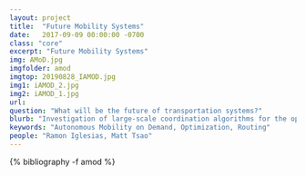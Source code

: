 ```yaml
---
layout: project
title:  "Future Mobility Systems"
date:   2017-09-09 00:00:00 -0700
class: "core"
excerpt: "Future Mobility Systems"
img: AMoD.jpg
imgfolder: amod
imgtop: 20190828_IAMOD.jpg
img1: iAMOD_2.jpg
img2: iAMOD_1.jpg
url: 
question: "What will be the future of transportation systems?"
blurb: "Investigation of large-scale coordination algorithms for the optimization of future mobility systems, with an emphasis on autonomous mobility on demand (AMoD) – a transformative and rapidly developing mode of transportation wherein fleets of self-driving vehicles transport passengers on demand within a city. Emphasis is placed on accounting for the couplings with other modes of transportation (in the context of an intermodal transportation system) and with other infrastructure (e.g., the power network). This line of research involves collaborations with a number of industry partners, from conceptual studies all the way to field deployments."
keywords: "Autonomous Mobility on Demand, Optimization, Routing"
people: "Ramon Iglesias, Matt Tsao"
---
```


<div class="project_bib">
{% bibliography -f amod %}
</div>
